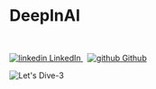 <h1>DeepInAI</h1>

<br>

<p>
  <a href="https://www.linkedin.com/in/zoya-jamadar-56888b202/" rel="nofollow noreferrer">
    <img src="https://i.stack.imgur.com/gVE0j.png" alt="linkedin"> LinkedIn
  </a> &nbsp; 
  <a href="https://github.com/gigDevelopment10" rel="nofollow noreferrer">
    <img src="https://i.stack.imgur.com/tskMh.png" alt="github"> Github
  </a>
</p>

![Let's Dive-3](https://user-images.githubusercontent.com/84071291/218298063-cdea75c0-36f2-4da8-a1d6-531b9f61b701.png)
